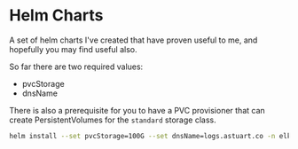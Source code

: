 # Helm Charts

A set of helm charts I've created that have proven useful to me, and hopefully
you may find useful also.

So far there are two required values:
- pvcStorage
- dnsName

There is also a prerequisite for you to have a PVC provisioner that can create
PersistentVolumes for the `standard` storage class.

```bash
helm install --set pvcStorage=100G --set dnsName=logs.astuart.co -n elk elk-cluster-addon
```
